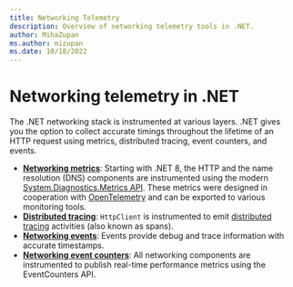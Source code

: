 ```yaml
---
title: Networking Telemetry
description: Overview of networking telemetry tools in .NET.
author: MihaZupan
ms.author: mizupan
ms.date: 10/18/2022
---
```


# Networking telemetry in .NET

The .NET networking stack is instrumented at various layers. .NET gives you the option to collect accurate timings throughout the lifetime of an HTTP request using metrics, distributed tracing, event counters, and events.

- **[Networking metrics](metrics.md)**: Starting with .NET 8, the HTTP and the name resolution (DNS) components are instrumented using the modern [System.Diagnostics.Metrics API](../../../core/diagnostics/metrics.md). These metrics were designed in cooperation with [OpenTelemetry](https://opentelemetry.io/) and can be exported to various monitoring tools.
- **[Distributed tracing](tracing.md)**: `HttpClient` is instrumented to emit [distributed tracing](../../../core/diagnostics/distributed-tracing.md) activities (also known as spans).
- **[Networking events](events.md)**: Events provide debug and trace information with accurate timestamps.
- **[Networking event counters](event-counters.md)**: All networking components are instrumented to publish real-time performance metrics using the EventCounters API.

